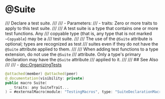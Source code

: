 # @Suite

<!-- Перевод -->

/// Declare a test suite.
///
/// - Parameters:
///   - traits: Zero or more traits to apply to this test suite.
///
/// A test suite is a type that contains one or more test functions. Any
/// copyable type (that is, any type that is not marked `~Copyable`) may be a
/// test suite.
///
/// The use of the `@Suite` attribute is optional; types are recognized as test
/// suites even if they do not have the `@Suite` attribute applied to them.
///
/// When adding test functions to a type extension, do not use the `@Suite`
/// attribute. Only a type's primary declaration may have the `@Suite` attribute
/// applied to it.
///
/// ## See Also
///
/// - <doc:OrganizingTests>

```swift
@attached(member) @attached(peer)
@_documentation(visibility: private)
public macro Suite(
  _ traits: any SuiteTrait...
) = #externalMacro(module: "TestingMacros", type: "SuiteDeclarationMacro")

```
